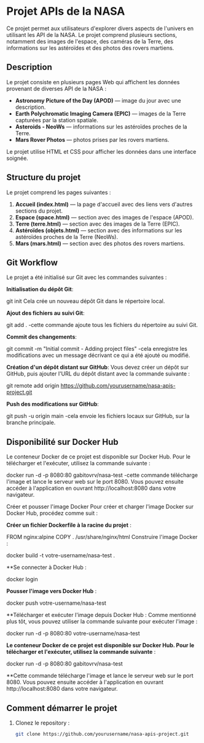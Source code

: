 # Projet APIs de la NASA

Ce projet permet aux utilisateurs d'explorer divers aspects de l'univers en utilisant les API de la NASA. Le projet comprend plusieurs sections, notamment des images de l'espace, des caméras de la Terre, des informations sur les astéroïdes et des photos des rovers martiens.

## Description

Le projet consiste en plusieurs pages Web qui affichent les données provenant de diverses API de la NASA :

- **Astronomy Picture of the Day (APOD)** — image du jour avec une description.
- **Earth Polychromatic Imaging Camera (EPIC)** — images de la Terre capturées par la station spatiale.
- **Asteroids - NeoWs** — informations sur les astéroïdes proches de la Terre.
- **Mars Rover Photos** — photos prises par les rovers martiens.

Le projet utilise HTML et CSS pour afficher les données dans une interface soignée.

## Structure du projet

Le projet comprend les pages suivantes :

1. **Accueil (index.html)** — la page d'accueil avec des liens vers d'autres sections du projet.
2. **Espace (space.html)** — section avec des images de l'espace (APOD).
3. **Terre (terre.html)** — section avec des images de la Terre (EPIC).
4. **Astéroïdes (objets.html)** — section avec des informations sur les astéroïdes proches de la Terre (NeoWs).
5. **Mars (mars.html)** — section avec des photos des rovers martiens.


## Git Workflow
Le projet a été initialisé sur Git avec les commandes suivantes :

**Initialisation du dépôt Git**:

git init
Cela crée un nouveau dépôt Git dans le répertoire local.

**Ajout des fichiers au suivi Git**:

git add . -cette commande ajoute tous les fichiers du répertoire au suivi Git.

**Commit des changements**:

git commit -m "Initial commit - Adding project files" -cela enregistre les modifications avec un message décrivant ce qui a été ajouté ou modifié.

**Création d'un dépôt distant sur GitHub**: 
Vous devez créer un dépôt sur GitHub, puis ajouter l'URL du dépôt distant avec la commande suivante :

git remote add origin https://github.com/yourusername/nasa-apis-project.git 

**Push des modifications sur GitHub**:

git push -u origin main -cela envoie les fichiers locaux sur GitHub, sur la branche principale.

## Disponibilité sur Docker Hub
Le conteneur Docker de ce projet est disponible sur Docker Hub. Pour le télécharger et l'exécuter, utilisez la commande suivante :

docker run -d -p 8080:80 gabitovrv/nasa-test -cette commande télécharge l'image et lance le serveur web sur le port 8080. Vous pouvez ensuite accéder à l'application en ouvrant http://localhost:8080 dans votre navigateur.

Créer et pousser l'image Docker
Pour créer et charger l'image Docker sur Docker Hub, procédez comme suit :

**Créer un fichier Dockerfile à la racine du projet** :

FROM nginx:alpine
COPY . /usr/share/nginx/html
Construire l'image Docker :

docker build -t votre-username/nasa-test .

**Se connecter à Docker Hub :

docker login

**Pousser l'image vers Docker Hub** :

docker push votre-username/nasa-test

**Télécharger et exécuter l'image depuis Docker Hub : Comme mentionné plus tôt, vous pouvez utiliser la commande suivante pour exécuter l'image :

docker run -d -p 8080:80 votre-username/nasa-test

**Le conteneur Docker de ce projet est disponible sur Docker Hub. Pour le télécharger et l'exécuter, utilisez la commande suivante** :

docker run -d -p 8080:80 gabitovrv/nasa-test

**Cette commande télécharge l'image et lance le serveur web sur le port 8080. Vous pouvez ensuite accéder à l'application en ouvrant http://localhost:8080 dans votre navigateur.

## Comment démarrer le projet

1. Clonez le repository :
   ```bash
   git clone https://github.com/yourusername/nasa-apis-project.git
